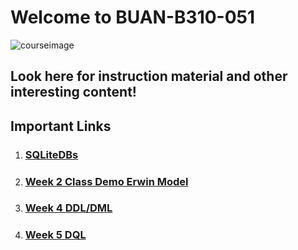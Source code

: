 # Welcome to BUAN-B310-051 
![courseimage](https://miro.medium.com/max/2000/1*jTjw5vAPrxvpcLBlIThhgQ.png)


<h2>Look here for instruction material and other interesting content!</h2>

## Important Links
<ol>
  <li><h3><a href="https://github.com/sdhar-pycourse/DSS310/tree/main/SQLiteDBS">SQLiteDBs</a></h3></li>
  <li><h3><a href="https://github.com/sdhar-pycourse/DSS310/tree/main/week3">Week 2 Class Demo Erwin Model</a></h3></li>
  <li><h3><a href="https://github.com/sdhar-pycourse/DSS310/tree/main/week4">Week 4 DDL/DML</a></h3></li>
  <li><h3><a href="https://github.com/sdhar-pycourse/DSS310/tree/main/week%205">Week 5 DQL</a></h3></li>
</ol>
